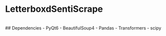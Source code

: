 # LetterboxdSentiScrape
<br>
## Dependencies
- PyQt6
- BeautifulSoup4
- Pandas
- Transformers
- scipy
